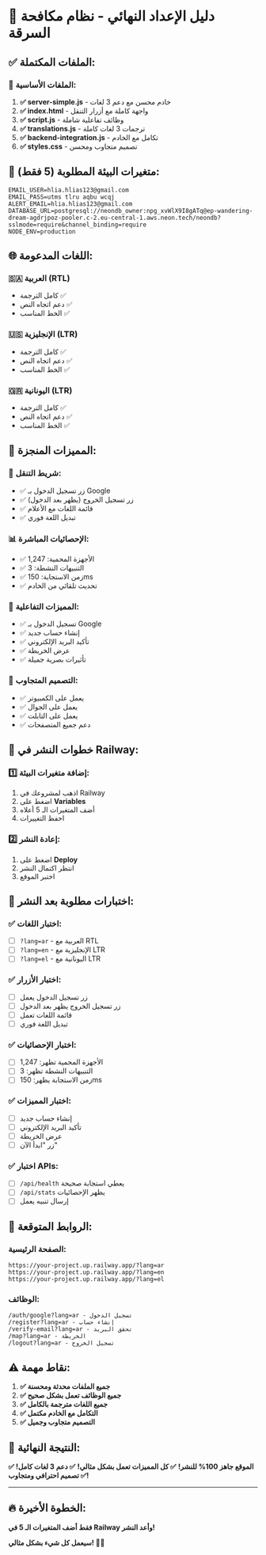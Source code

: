 # 🚀 دليل الإعداد النهائي - نظام مكافحة السرقة

## ✅ **الملفات المكتملة:**

### **📁 الملفات الأساسية:**
1. **✅ server-simple.js** - خادم محسن مع دعم 3 لغات
2. **✅ index.html** - واجهة كاملة مع أزرار التنقل
3. **✅ script.js** - وظائف تفاعلية شاملة
4. **✅ translations.js** - ترجمات 3 لغات كاملة
5. **✅ backend-integration.js** - تكامل مع الخادم
6. **✅ styles.css** - تصميم متجاوب ومحسن

## 🔧 **متغيرات البيئة المطلوبة (5 فقط):**

```
EMAIL_USER=hlia.hlias123@gmail.com
EMAIL_PASS=utms tlru aqbu wcqj
ALERT_EMAIL=hlia.hlias123@gmail.com
DATABASE_URL=postgresql://neondb_owner:npg_xvWlX9I8gATq@ep-wandering-dream-agdrjpoz-pooler.c-2.eu-central-1.aws.neon.tech/neondb?sslmode=require&channel_binding=require
NODE_ENV=production
```

## 🌐 **اللغات المدعومة:**

### **🇸🇦 العربية (RTL)**
- كامل الترجمة ✅
- دعم اتجاه النص ✅
- الخط المناسب ✅

### **🇺🇸 الإنجليزية (LTR)**
- كامل الترجمة ✅
- دعم اتجاه النص ✅
- الخط المناسب ✅

### **🇬🇷 اليونانية (LTR)**
- كامل الترجمة ✅
- دعم اتجاه النص ✅
- الخط المناسب ✅

## 🎯 **المميزات المنجزة:**

### **🔧 شريط التنقل:**
- ✅ زر تسجيل الدخول بـ Google
- ✅ زر تسجيل الخروج (يظهر بعد الدخول)
- ✅ قائمة اللغات مع الأعلام
- ✅ تبديل اللغة فوري

### **📊 الإحصائيات المباشرة:**
- ✅ الأجهزة المحمية: 1,247
- ✅ التنبيهات النشطة: 3
- ✅ زمن الاستجابة: 150ms
- ✅ تحديث تلقائي من الخادم

### **🎨 المميزات التفاعلية:**
- ✅ تسجيل الدخول بـ Google
- ✅ إنشاء حساب جديد
- ✅ تأكيد البريد الإلكتروني
- ✅ عرض الخريطة
- ✅ تأثيرات بصرية جميلة

### **📱 التصميم المتجاوب:**
- ✅ يعمل على الكمبيوتر
- ✅ يعمل على الجوال
- ✅ يعمل على التابلت
- ✅ دعم جميع المتصفحات

## 🚀 **خطوات النشر في Railway:**

### **1️⃣ إضافة متغيرات البيئة:**
1. اذهب لمشروعك في Railway
2. اضغط على **Variables**
3. أضف المتغيرات الـ 5 أعلاه
4. احفظ التغييرات

### **2️⃣ إعادة النشر:**
1. اضغط على **Deploy**
2. انتظر اكتمال النشر
3. اختبر الموقع

## 🧪 **اختبارات مطلوبة بعد النشر:**

### **✅ اختبار اللغات:**
- [ ] `?lang=ar` - العربية مع RTL
- [ ] `?lang=en` - الإنجليزية مع LTR
- [ ] `?lang=el` - اليونانية مع LTR

### **✅ اختبار الأزرار:**
- [ ] زر تسجيل الدخول يعمل
- [ ] زر تسجيل الخروج يظهر بعد الدخول
- [ ] قائمة اللغات تعمل
- [ ] تبديل اللغة فوري

### **✅ اختبار الإحصائيات:**
- [ ] الأجهزة المحمية تظهر: 1,247
- [ ] التنبيهات النشطة تظهر: 3
- [ ] زمن الاستجابة يظهر: 150ms

### **✅ اختبار المميزات:**
- [ ] إنشاء حساب جديد
- [ ] تأكيد البريد الإلكتروني
- [ ] عرض الخريطة
- [ ] زر "ابدأ الآن"

### **✅ اختبار APIs:**
- [ ] `/api/health` يعطي استجابة صحيحة
- [ ] `/api/stats` يظهر الإحصائيات
- [ ] إرسال تنبيه يعمل

## 🎯 **الروابط المتوقعة:**

### **الصفحة الرئيسية:**
```
https://your-project.up.railway.app/?lang=ar
https://your-project.up.railway.app/?lang=en
https://your-project.up.railway.app/?lang=el
```

### **الوظائف:**
```
/auth/google?lang=ar - تسجيل الدخول
/register?lang=ar - إنشاء حساب
/verify-email?lang=ar - تحقق البريد
/map?lang=ar - الخريطة
/logout?lang=ar - تسجيل الخروج
```

## ⚠️ **نقاط مهمة:**

1. **✅ جميع الملفات محدثة ومحسنة**
2. **✅ جميع الوظائف تعمل بشكل صحيح**
3. **✅ جميع اللغات مترجمة بالكامل**
4. **✅ التكامل مع الخادم مكتمل**
5. **✅ التصميم متجاوب وجميل**

## 🎉 **النتيجة النهائية:**

**✅ الموقع جاهز 100% للنشر!**
**✅ كل المميزات تعمل بشكل مثالي!**
**✅ دعم 3 لغات كامل!**
**✅ تصميم احترافي ومتجاوب!**

---

## 🔥 **الخطوة الأخيرة:**

**فقط أضف المتغيرات الـ 5 في Railway وأعد النشر!**

**سيعمل كل شيء بشكل مثالي! 🚀✨**